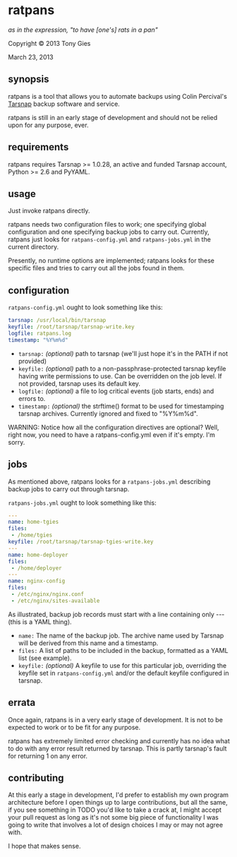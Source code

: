 ratpans
========
*as in the expression, "to have [one's] rats in a pan"*

Copyright © 2013 Tony Gies

March 23, 2013

synopsis
--------

ratpans is a tool that allows you to automate backups using Colin Percival's [Tarsnap](https://www.tarsnap.com) backup software and service.

ratpans is still in an early stage of development and should not be relied upon for any purpose, ever.

requirements
------------

ratpans requires Tarsnap >= 1.0.28, an active and funded Tarsnap account, Python >= 2.6 and PyYAML.

usage
-----

Just invoke ratpans directly.

ratpans needs two configuration files to work; one specifying global configuration and one specifying backup jobs to carry out. Currently, ratpans just looks for `ratpans-config.yml` and `ratpans-jobs.yml` in the current directory.

Presently, no runtime options are implemented; ratpans looks for these specific files and tries to carry out all the jobs found in them.

configuration
-------------

`ratpans-config.yml` ought to look something like this:
```yaml
tarsnap: /usr/local/bin/tarsnap
keyfile: /root/tarsnap/tarsnap-write.key
logfile: ratpans.log
timestamp: "%Y%m%d"
```

* `tarsnap:` *(optional)* path to tarsnap (we'll just hope it's in the PATH if not provided)
* `keyfile:` *(optional)* path to a non-passphrase-protected tarsnap keyfile having write permissions to use. Can be overridden on the job level. If not provided, tarsnap uses its default key.
* `logfile:` *(optional)* a file to log critical events (job starts, ends) and errors to.
* `timestamp:` *(optional)* the strftime() format to be used for timestamping tarsnap archives. Currently ignored and fixed to "%Y%m%d".

WARNING: Notice how all the configuration directives are optional? Well, right now, you need to have a ratpans-config.yml even if it's empty. I'm sorry.

jobs
----

As mentioned above, ratpans looks for a `ratpans-jobs.yml` describing backup jobs to carry out through tarsnap.

`ratpans-jobs.yml` ought to look something like this:
```yaml
---
name: home-tgies
files:
 - /home/tgies
keyfile: /root/tarsnap/tarsnap-tgies-write.key
---
name: home-deployer
files:
 - /home/deployer
---
name: nginx-config
files:
 - /etc/nginx/nginx.conf
 - /etc/nginx/sites-available
```

As illustrated, backup job records must start with a line containing only --- (this is a YAML thing).
* `name:` The name of the backup job. The archive name used by Tarsnap will be derived from this name and a timestamp.
* `files:` A list of paths to be included in the backup, formatted as a YAML list (see example).
* `keyfile:` *(optional)* A keyfile to use for this particular job, overriding the keyfile set in `ratpans-config.yml` and/or the default keyfile configured in tarsnap.

errata
------

Once again, ratpans is in a very early stage of development. It is not to be expected to work or to be fit for any purpose.

ratpans has extremely limited error checking and currently has no idea what to do with any error result returned by tarsnap. This is partly tarsnap's fault for returning 1 on any error.

contributing
------------

At this early a stage in development, I'd prefer to establish my own program architecture before I open things up to large contributions, but all the same, if you see something in TODO you'd like to take a crack at, I might accept your pull request as long as it's not some big piece of functionality I was going to write that involves a lot of design choices I may or may not agree with.

I hope that makes sense.
